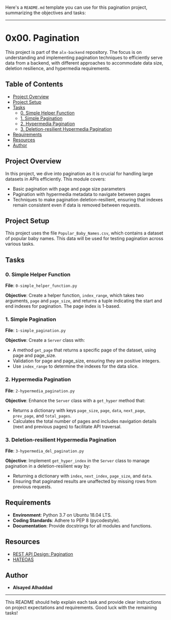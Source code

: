 Here's a `README.md` template you can use for this pagination project, summarizing the objectives and tasks:

---

# 0x00. Pagination

This project is part of the `alx-backend` repository. The focus is on understanding and implementing pagination techniques to efficiently serve data from a backend, with different approaches to accommodate data size, deletion resilience, and hypermedia requirements.

## Table of Contents
- [Project Overview](#project-overview)
- [Project Setup](#project-setup)
- [Tasks](#tasks)
  - [0. Simple Helper Function](#0-simple-helper-function)
  - [1. Simple Pagination](#1-simple-pagination)
  - [2. Hypermedia Pagination](#2-hypermedia-pagination)
  - [3. Deletion-resilient Hypermedia Pagination](#3-deletion-resilient-hypermedia-pagination)
- [Requirements](#requirements)
- [Resources](#resources)
- [Author](#author)

## Project Overview

In this project, we dive into pagination as it is crucial for handling large datasets in APIs efficiently. This module covers:
- Basic pagination with page and page size parameters
- Pagination with hypermedia metadata to navigate between pages
- Techniques to make pagination deletion-resilient, ensuring that indexes remain consistent even if data is removed between requests.

## Project Setup

This project uses the file `Popular_Baby_Names.csv`, which contains a dataset of popular baby names. This data will be used for testing pagination across various tasks.

## Tasks

### 0. Simple Helper Function

**File**: `0-simple_helper_function.py`

**Objective**: Create a helper function, `index_range`, which takes two arguments, `page` and `page_size`, and returns a tuple indicating the start and end indexes for pagination. The page index is 1-based.

### 1. Simple Pagination

**File**: `1-simple_pagination.py`

**Objective**: Create a `Server` class with:
  - A method `get_page` that returns a specific page of the dataset, using page and page_size.
  - Validation for page and page_size, ensuring they are positive integers.
  - Use `index_range` to determine the indexes for the data slice.

### 2. Hypermedia Pagination

**File**: `2-hypermedia_pagination.py`

**Objective**: Enhance the `Server` class with a `get_hyper` method that:
  - Returns a dictionary with keys `page_size`, `page`, `data`, `next_page`, `prev_page`, and `total_pages`.
  - Calculates the total number of pages and includes navigation details (next and previous pages) to facilitate API traversal.

### 3. Deletion-resilient Hypermedia Pagination

**File**: `3-hypermedia_del_pagination.py`

**Objective**: Implement `get_hyper_index` in the `Server` class to manage pagination in a deletion-resilient way by:
  - Returning a dictionary with `index`, `next_index`, `page_size`, and `data`.
  - Ensuring that paginated results are unaffected by missing rows from previous requests.

## Requirements

- **Environment**: Python 3.7 on Ubuntu 18.04 LTS.
- **Coding Standards**: Adhere to PEP 8 (pycodestyle).
- **Documentation**: Provide docstrings for all modules and functions.

## Resources
- [REST API Design: Pagination](https://restfulapi.net/pagination/)
- [HATEOAS](https://en.wikipedia.org/wiki/HATEOAS)

## Author

- **Alsayed Alhaddad**

---

This README should help explain each task and provide clear instructions on project expectations and requirements. Good luck with the remaining tasks!
